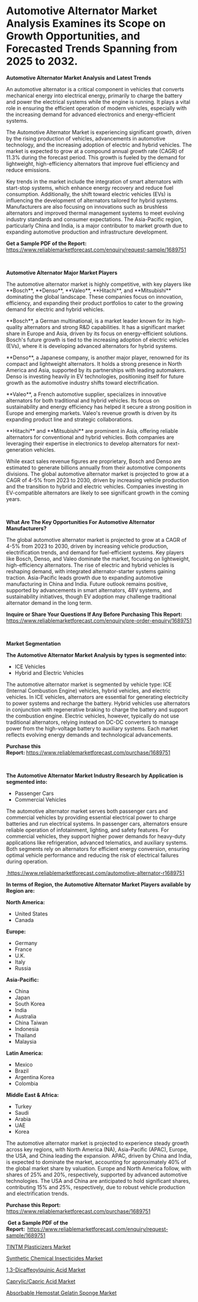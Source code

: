 <p><h1>Automotive Alternator Market Analysis Examines its Scope on Growth Opportunities, and Forecasted Trends Spanning from 2025 to 2032.</h1></p><p><strong>Automotive Alternator Market Analysis and Latest Trends</strong></p>
<p><p>An automotive alternator is a critical component in vehicles that converts mechanical energy into electrical energy, primarily to charge the battery and power the electrical systems while the engine is running. It plays a vital role in ensuring the efficient operation of modern vehicles, especially with the increasing demand for advanced electronics and energy-efficient systems.</p><p>The Automotive Alternator Market is experiencing significant growth, driven by the rising production of vehicles, advancements in automotive technology, and the increasing adoption of electric and hybrid vehicles. The market is expected to grow at a compound annual growth rate (CAGR) of 11.3% during the forecast period. This growth is fueled by the demand for lightweight, high-efficiency alternators that improve fuel efficiency and reduce emissions.</p><p>Key trends in the market include the integration of smart alternators with start-stop systems, which enhance energy recovery and reduce fuel consumption. Additionally, the shift toward electric vehicles (EVs) is influencing the development of alternators tailored for hybrid systems. Manufacturers are also focusing on innovations such as brushless alternators and improved thermal management systems to meet evolving industry standards and consumer expectations. The Asia-Pacific region, particularly China and India, is a major contributor to market growth due to expanding automotive production and infrastructure development.</p></p>
<p><strong>Get a Sample PDF of the Report:&nbsp;</strong> <a href="https://www.reliablemarketforecast.com/enquiry/request-sample/1689751?utm_campaign=2011&utm_medium=2&utm_source=Github&utm_content=ia&utm_term=21012025&utm_id=automotive-alternator">https://www.reliablemarketforecast.com/enquiry/request-sample/1689751</a></p>
<p>&nbsp;</p>
<p><strong>Automotive Alternator Major Market Players</strong></p>
<p><p>The automotive alternator market is highly competitive, with key players like **Bosch**, **Denso**, **Valeo**, **Hitachi**, and **Mitsubishi** dominating the global landscape. These companies focus on innovation, efficiency, and expanding their product portfolios to cater to the growing demand for electric and hybrid vehicles.</p><p>**Bosch**, a German multinational, is a market leader known for its high-quality alternators and strong R&D capabilities. It has a significant market share in Europe and Asia, driven by its focus on energy-efficient solutions. Bosch's future growth is tied to the increasing adoption of electric vehicles (EVs), where it is developing advanced alternators for hybrid systems.</p><p>**Denso**, a Japanese company, is another major player, renowned for its compact and lightweight alternators. It holds a strong presence in North America and Asia, supported by its partnerships with leading automakers. Denso is investing heavily in EV technologies, positioning itself for future growth as the automotive industry shifts toward electrification.</p><p>**Valeo**, a French automotive supplier, specializes in innovative alternators for both traditional and hybrid vehicles. Its focus on sustainability and energy efficiency has helped it secure a strong position in Europe and emerging markets. Valeo's revenue growth is driven by its expanding product line and strategic collaborations.</p><p>**Hitachi** and **Mitsubishi** are prominent in Asia, offering reliable alternators for conventional and hybrid vehicles. Both companies are leveraging their expertise in electronics to develop alternators for next-generation vehicles.</p><p>While exact sales revenue figures are proprietary, Bosch and Denso are estimated to generate billions annually from their automotive components divisions. The global automotive alternator market is projected to grow at a CAGR of 4-5% from 2023 to 2030, driven by increasing vehicle production and the transition to hybrid and electric vehicles. Companies investing in EV-compatible alternators are likely to see significant growth in the coming years.</p></p>
<p>&nbsp;</p>
<p><strong>What Are The Key Opportunities For Automotive Alternator Manufacturers?</strong></p>
<p><p>The global automotive alternator market is projected to grow at a CAGR of 4-5% from 2023 to 2030, driven by increasing vehicle production, electrification trends, and demand for fuel-efficient systems. Key players like Bosch, Denso, and Valeo dominate the market, focusing on lightweight, high-efficiency alternators. The rise of electric and hybrid vehicles is reshaping demand, with integrated alternator-starter systems gaining traction. Asia-Pacific leads growth due to expanding automotive manufacturing in China and India. Future outlook remains positive, supported by advancements in smart alternators, 48V systems, and sustainability initiatives, though EV adoption may challenge traditional alternator demand in the long term.</p></p>
<p><strong>Inquire or Share Your Questions If Any Before Purchasing This Report:</strong> <a href="https://www.reliablemarketforecast.com/enquiry/pre-order-enquiry/1689751?utm_campaign=2011&utm_medium=2&utm_source=Github&utm_content=ia&utm_term=21012025&utm_id=automotive-alternator">https://www.reliablemarketforecast.com/enquiry/pre-order-enquiry/1689751</a></p>
<p>&nbsp;</p>
<p><strong>Market Segmentation</strong></p>
<p><strong>The Automotive Alternator Market Analysis by types is segmented into:</strong></p>
<p><ul><li>ICE Vehicles</li><li>Hybrid and Electric Vehicles</li></ul></p>
<p><p>The automotive alternator market is segmented by vehicle type: ICE (Internal Combustion Engine) vehicles, hybrid vehicles, and electric vehicles. In ICE vehicles, alternators are essential for generating electricity to power systems and recharge the battery. Hybrid vehicles use alternators in conjunction with regenerative braking to charge the battery and support the combustion engine. Electric vehicles, however, typically do not use traditional alternators, relying instead on DC-DC converters to manage power from the high-voltage battery to auxiliary systems. Each market reflects evolving energy demands and technological advancements.</p></p>
<p><strong>Purchase this Report:&nbsp;</strong><a href="https://www.reliablemarketforecast.com/purchase/1689751?utm_campaign=2011&utm_medium=2&utm_source=Github&utm_content=ia&utm_term=21012025&utm_id=automotive-alternator">https://www.reliablemarketforecast.com/purchase/1689751</a></p>
<p>&nbsp;</p>
<p><strong>The Automotive Alternator Market Industry Research by Application is segmented into:</strong></p>
<p><ul><li>Passenger Cars</li><li>Commercial Vehicles</li></ul></p>
<p><p>The automotive alternator market serves both passenger cars and commercial vehicles by providing essential electrical power to charge batteries and run electrical systems. In passenger cars, alternators ensure reliable operation of infotainment, lighting, and safety features. For commercial vehicles, they support higher power demands for heavy-duty applications like refrigeration, advanced telematics, and auxiliary systems. Both segments rely on alternators for efficient energy conversion, ensuring optimal vehicle performance and reducing the risk of electrical failures during operation.</p></p>
<p><a href="https://www.reliablemarketforecast.com/automotive-alternator-r1689751?utm_campaign=2011&utm_medium=2&utm_source=Github&utm_content=ia&utm_term=21012025&utm_id=automotive-alternator">&nbsp;https://www.reliablemarketforecast.com/automotive-alternator-r1689751</a></p>
<p><strong>In terms of Region, the Automotive Alternator Market Players available by Region are:</strong></p>
<p>
    <p> <strong> North America: </strong>
        <ul>
            <li>United States</li>
            <li>Canada</li>
        </ul>
        </p> 
    <p> <strong> Europe: </strong>
        <ul>
            <li>Germany</li>
            <li>France</li>
            <li>U.K.</li>
            <li>Italy</li>
            <li>Russia</li>
        </ul>
        </p> 
    <p> <strong> Asia-Pacific: </strong>
        <ul>
            <li>China</li>
            <li>Japan</li>
            <li>South Korea</li>
            <li>India</li>
            <li>Australia</li>
            <li>China Taiwan</li>
            <li>Indonesia</li>
            <li>Thailand</li>
            <li>Malaysia</li>
        </ul>
        </p> 
    <p> <strong> Latin America: </strong>
        <ul>
            <li>Mexico</li>
            <li>Brazil</li>
            <li>Argentina Korea</li>
            <li>Colombia</li>
        </ul>
        </p> 
    <p> <strong> Middle East & Africa: </strong>
        <ul>
            <li>Turkey</li>
            <li>Saudi</li>
            <li>Arabia</li>
            <li>UAE</li>
            <li>Korea</li>
        </ul>
    </p>
    </p>
<p><p>The automotive alternator market is projected to experience steady growth across key regions, with North America (NA), Asia-Pacific (APAC), Europe, the USA, and China leading the expansion. APAC, driven by China and India, is expected to dominate the market, accounting for approximately 40% of the global market share by valuation. Europe and North America follow, with shares of 25% and 20%, respectively, supported by advanced automotive technologies. The USA and China are anticipated to hold significant shares, contributing 15% and 25%, respectively, due to robust vehicle production and electrification trends.</p></p>
<p><strong>Purchase this Report: </strong><a href="https://www.reliablemarketforecast.com/purchase/1689751?utm_campaign=2011&utm_medium=2&utm_source=Github&utm_content=ia&utm_term=21012025&utm_id=automotive-alternator">https://www.reliablemarketforecast.com/purchase/1689751</a></p>
<p>&nbsp;<strong>Get a Sample PDF of the Report:&nbsp;&nbsp;</strong><a href="https://www.reliablemarketforecast.com/enquiry/request-sample/1689751?utm_campaign=2011&utm_medium=2&utm_source=Github&utm_content=ia&utm_term=21012025&utm_id=automotive-alternator">https://www.reliablemarketforecast.com/enquiry/request-sample/1689751</a></p>
<p><strong></strong></p>
<p><p><a href="https://www.linkedin.com/pulse/tintm-plasticizers-market-highlights-industry-growth-71-1xyff?utm_campaign=2011&utm_medium=2&utm_source=Github&utm_content=ia&utm_term=21012025&utm_id=automotive-alternator">TINTM Plasticizers Market</a></p><p><a href="https://www.linkedin.com/pulse/accurate-data-synthetic-chemical-insecticides-market-size-3sx4f?utm_campaign=2011&utm_medium=2&utm_source=Github&utm_content=ia&utm_term=21012025&utm_id=automotive-alternator">Synthetic Chemical Insecticides Market</a></p><p><a href="https://www.linkedin.com/pulse/13-dicaffeoylquinic-acid-market-includes-complete-kgk0c?utm_campaign=2011&utm_medium=2&utm_source=Github&utm_content=ia&utm_term=21012025&utm_id=automotive-alternator">1,3-Dicaffeoylquinic Acid Market</a></p><p><a href="https://www.linkedin.com/pulse/capryliccapric-acid-market-analysis-report-2025-2032-2gg5c?utm_campaign=2011&utm_medium=2&utm_source=Github&utm_content=ia&utm_term=21012025&utm_id=automotive-alternator">Caprylic/Capric Acid Market</a></p><p><a href="https://www.linkedin.com/pulse/global-perspectives-absorbable-hemostat-gelatin-sponge-lxmuf?utm_campaign=2011&utm_medium=2&utm_source=Github&utm_content=ia&utm_term=21012025&utm_id=automotive-alternator">Absorbable Hemostat Gelatin Sponge Market</a></p></p>